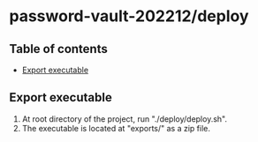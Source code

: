 # password-vault-202212/deploy

## Table of contents
- [Export executable](#export-executable)

## Export executable
1. At root directory of the project, run "./deploy/deploy.sh".
1. The executable is located at "exports/" as a zip file.
